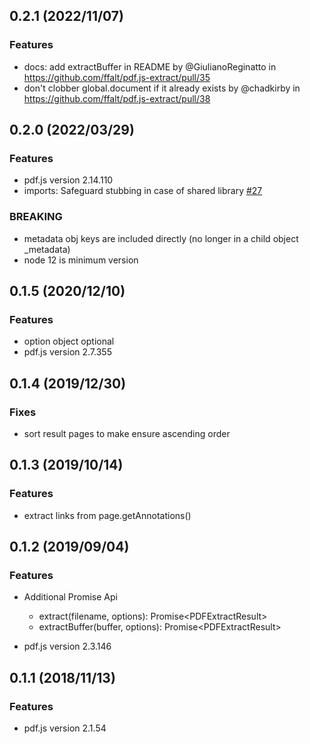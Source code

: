 <a name="0.2.1"></a>
## 0.2.1 (2022/11/07)
### Features
* docs: add extractBuffer in README by @GiulianoReginatto in https://github.com/ffalt/pdf.js-extract/pull/35
* don't clobber global.document if it already exists by @chadkirby in https://github.com/ffalt/pdf.js-extract/pull/38

<a name="0.2.0"></a>
## 0.2.0 (2022/03/29)
### Features
*  pdf.js version 2.14.110
*  imports: Safeguard stubbing in case of shared library [#27](https://github.com/ffalt/pdf.js-extract/issues/27)

### BREAKING
* metadata obj keys are included directly (no longer in a child object _metadata)
* node 12 is minimum version

<a name="0.1.5"></a>
## 0.1.5 (2020/12/10)
### Features
*  option object optional
*  pdf.js version 2.7.355

<a name="0.1.4"></a>
## 0.1.4 (2019/12/30)
### Fixes
*  sort result pages to make ensure ascending order

<a name="0.1.3"></a>
## 0.1.3 (2019/10/14)
### Features
*   extract links from page.getAnnotations()

<a name="0.1.2"></a>
## 0.1.2 (2019/09/04)
### Features
*   Additional Promise Api
    *   extract(filename, options): Promise&lt;PDFExtractResult&gt;
    *   extractBuffer(buffer, options): Promise&lt;PDFExtractResult&gt;

*   pdf.js version 2.3.146

<a name="0.1.1"></a>
## 0.1.1 (2018/11/13)
### Features
*   pdf.js version 2.1.54
